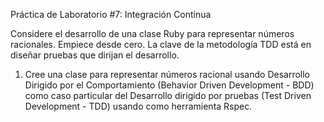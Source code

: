 Práctica de Laboratorio #7: Integración Continua


Considere el desarrollo de una clase Ruby para representar números racionales. Empiece desde cero. La clave de la metodología TDD está en diseñar pruebas que dirijan el desarrollo.
1) Cree una clase para representar números racional usando Desarrollo Dirigido por el Comportamiento (Behavior Driven Development - BDD) como caso particular del Desarrollo dirigido por pruebas (Test Driven Development - TDD) usando como herramienta Rspec. 